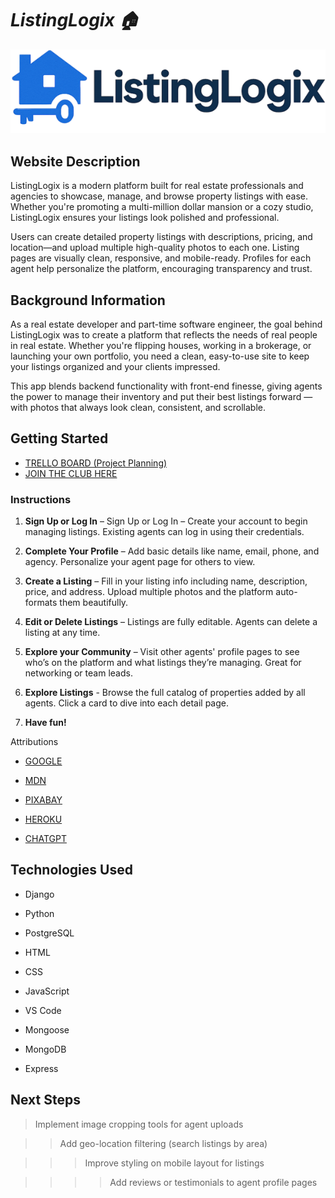 # *ListingLogix 🏠*

![SCREENSHOT OF LOGO](main_app/static/images/logosvg.svg)
## Website Description

ListingLogix is a modern platform built for real estate professionals and agencies to showcase, manage, and browse property listings with ease. Whether you're promoting a multi-million dollar mansion or a cozy studio, ListingLogix ensures your listings look polished and professional.

Users can create detailed property listings with descriptions, pricing, and location—and upload multiple high-quality photos to each one. Listing pages are visually clean, responsive, and mobile-ready. Profiles for each agent help personalize the platform, encouraging transparency and trust.

## Background Information

As a real estate developer and part-time software engineer, the goal behind ListingLogix was to create a platform that reflects the needs of real people in real estate. Whether you're flipping houses, working in a brokerage, or launching your own portfolio, you need a clean, easy-to-use site to keep your listings organized and your clients impressed.

This app blends backend functionality with front-end finesse, giving agents the power to manage their inventory and put their best listings forward — with photos that always look clean, consistent, and scrollable.

## Getting Started

* [TRELLO BOARD (Project Planning)](https://trello.com/b/bELdEjwS/listinglogix)
* [JOIN THE CLUB HERE](https://arash-listinglogix-0fa478fbe14a.herokuapp.com/)

### Instructions

1. **Sign Up or Log In** – Sign Up or Log In – Create your account to begin managing listings. Existing agents can log in using their credentials.

2. **Complete Your Profile** – Add basic details like name, email, phone, and agency. Personalize your agent page for others to view.

3. **Create a Listing** – Fill in your listing info including name, description, price, and address. Upload multiple photos and the platform auto-formats them beautifully.

4. **Edit or Delete Listings** – Listings are fully editable. Agents can delete a listing at any time.

5. **Explore your Community** – Visit other agents' profile pages to see who’s on the platform and what listings they’re managing. Great for networking or team leads.

6. **Explore Listings** - Browse the full catalog of properties added by all agents. Click a card to dive into each detail page.

6. **Have fun!** 

Attributions

* [GOOGLE](www.google.com)

* [MDN](https://developer.mozilla.org/en-US/)

* [PIXABAY](https://pixabay.com)

* [HEROKU](https://www.heroku.com)

* [CHATGPT](WWW.chatgpt.com)

## Technologies Used

* Django

* Python

* PostgreSQL

* HTML

* CSS

* JavaScript

* VS Code

* Mongoose

* MongoDB

* Express 


## Next Steps

> Implement image cropping tools for agent uploads

>>Add geo-location filtering (search listings by area)

>>>Improve styling on mobile layout for listings

>>>>Add reviews or testimonials to agent profile pages
